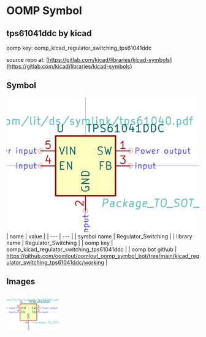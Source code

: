 # OOMP Symbol  
## tps61041ddc  by kicad  
  
oomp key: oomp_kicad_regulator_switching_tps61041ddc  
  
source repo at: [https://gitlab.com/kicad/libraries/kicad-symbols](https://gitlab.com/kicad/libraries/kicad-symbols)  
## Symbol  
  
[![working.png](working_600.png)](working.png)  
| name | value | 
| --- | --- | 
| symbol name | Regulator_Switching | 
| library name | Regulator_Switching | 
| oomp key | oomp_kicad_regulator_switching_tps61041ddc | 
| oomp bot github | https://github.com/oomlout/oomlout_oomp_symbol_bot/tree/main/kicad_regulator_switching_tps61041ddc/working | 
## Images  
  
[![working.png](working_140.png)](working.png)  
